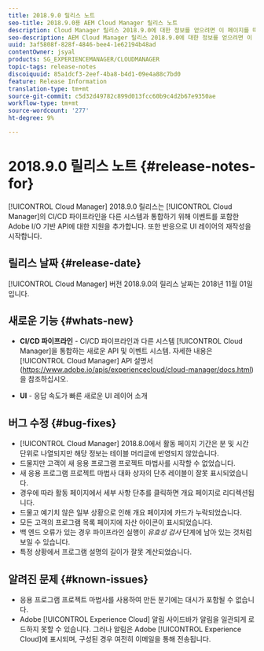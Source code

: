 ```yaml
---
title: 2018.9.0 릴리스 노트
seo-title: 2018.9.0용 AEM Cloud Manager 릴리스 노트
description: Cloud Manager 릴리스 2018.9.0에 대한 정보를 얻으려면 이 페이지를 따르십시오.
seo-description: AEM Cloud Manager 릴리스 2018.9.0에 대한 정보를 얻으려면 이 페이지를 따르십시오.
uuid: 3af5808f-828f-4846-bee4-1e62194b48ad
contentOwner: jsyal
products: SG_EXPERIENCEMANAGER/CLOUDMANAGER
topic-tags: release-notes
discoiquuid: 85a1dcf3-2eef-4ba8-b4d1-09e4a88c7bd0
feature: Release Information
translation-type: tm+mt
source-git-commit: c5d32d49782c899d013fcc60b9c4d2b67e9350ae
workflow-type: tm+mt
source-wordcount: '277'
ht-degree: 9%

---
```



# 2018.9.0 릴리스 노트 {#release-notes-for}

[!UICONTROL Cloud Manager] 2018.9.0 릴리스는 [!UICONTROL Cloud Manager]의 CI/CD 파이프라인을 다른 시스템과 통합하기 위해 이벤트를 포함한 Adobe I/O 기반 API에 대한 지원을 추가합니다. 또한 반응으로 UI 레이어의 재작성을 시작합니다.

## 릴리스 날짜 {#release-date}

[!UICONTROL Cloud Manager] 버전 2018.9.0의 릴리스 날짜는 2018년 11월 01일입니다.

## 새로운 기능 {#whats-new}

* **CI/CD 파이프라인**  - CI/CD 파이프라인과 다른 시스템 [!UICONTROL Cloud Manager]을 통합하는 새로운 API 및 이벤트 시스템. 자세한 내용은 [!UICONTROL Cloud Manager] API 설명서(https://www.adobe.io/apis/experiencecloud/cloud-manager/docs.html)을 참조하십시오.

* **UI**  - 응답 속도가 빠른 새로운 UI 레이어 소개

## 버그 수정 {#bug-fixes}

* [!UICONTROL Cloud Manager] 2018.8.0에서 활동 페이지 기간은 분 및 시간 단위로 나열되지만 해당 정보는 테이블 머리글에 반영되지 않았습니다.
* 드물지만 고객이 새 응용 프로그램 프로젝트 마법사를 시작할 수 없었습니다.
* 새 응용 프로그램 프로젝트 마법사 대화 상자의 단추 레이블이 잘못 표시되었습니다.
* 경우에 따라 활동 페이지에서 세부 사항 단추를 클릭하면 개요 페이지로 리디렉션됩니다.
* 드물고 예기치 않은 일부 상황으로 인해 개요 페이지에 카드가 누락되었습니다.
* 모든 고객의 프로그램 목록 페이지에 자산 아이콘이 표시되었습니다.
* 백 엔드 오류가 있는 경우 파이프라인 실행이 *유효성 검사* 단계에 남아 있는 것처럼 보일 수 있습니다.
* 특정 상황에서 프로그램 설명의 길이가 잘못 계산되었습니다.

## 알려진 문제 {#known-issues}

* 응용 프로그램 프로젝트 마법사를 사용하여 만든 분기에는 대시가 포함될 수 없습니다.
* Adobe [!UICONTROL Experience Cloud] 알림 사이드바가 알림을 일관되게 로드하지 못할 수 있습니다. 그러나 알림은 Adobe [!UICONTROL Experience Cloud]에 표시되며, 구성된 경우 여전히 이메일을 통해 전송됩니다.

